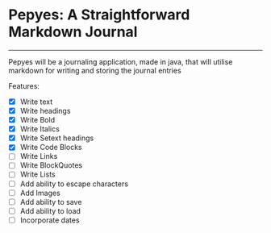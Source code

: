 # Pepyes: A Straightforward Markdown Journal
*********
Pepyes will be a journaling application, made in java, that will utilise markdown for writing and storing the journal entries

Features:
- [x] Write text
- [x] Write headings
- [x] Write Bold 
- [x] Write Italics
- [x] Write Setext headings 
- [x] Write Code Blocks
- [ ] Write Links
- [ ] Write BlockQuotes
- [ ] Write Lists
- [ ] Add ability to escape characters 
- [ ] Add Images
- [ ] Add ability to save
- [ ] Add ability to load
- [ ] Incorporate dates
